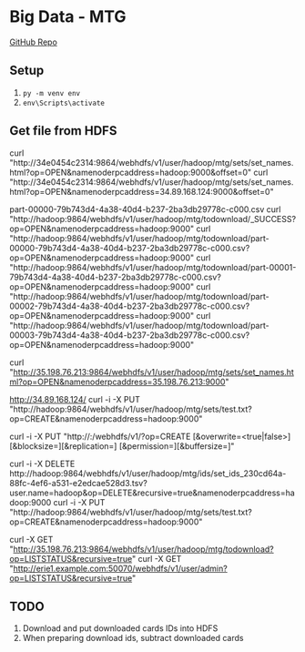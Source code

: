 # Big Data - MTG

[GitHub Repo](https://github.com/marcelmittelstaedt/BigData/)

## Setup
1. `py -m venv env`
2. `env\Scripts\activate`


## Get file from HDFS 
curl "http://34e0454c2314:9864/webhdfs/v1/user/hadoop/mtg/sets/set_names.html?op=OPEN&namenoderpcaddress=hadoop:9000&offset=0"
curl "http://34e0454c2314:9864/webhdfs/v1/user/hadoop/mtg/sets/set_names.html?op=OPEN&namenoderpcaddress=34.89.168.124:9000&offset=0"


part-00000-79b743d4-4a38-40d4-b237-2ba3db29778c-c000.csv
curl "http://hadoop:9864/webhdfs/v1/user/hadoop/mtg/todownload/_SUCCESS?op=OPEN&namenoderpcaddress=hadoop:9000"
curl "http://hadoop:9864/webhdfs/v1/user/hadoop/mtg/todownload/part-00000-79b743d4-4a38-40d4-b237-2ba3db29778c-c000.csv?op=OPEN&namenoderpcaddress=hadoop:9000"
curl "http://hadoop:9864/webhdfs/v1/user/hadoop/mtg/todownload/part-00001-79b743d4-4a38-40d4-b237-2ba3db29778c-c000.csv?op=OPEN&namenoderpcaddress=hadoop:9000"
curl "http://hadoop:9864/webhdfs/v1/user/hadoop/mtg/todownload/part-00002-79b743d4-4a38-40d4-b237-2ba3db29778c-c000.csv?op=OPEN&namenoderpcaddress=hadoop:9000"
curl "http://hadoop:9864/webhdfs/v1/user/hadoop/mtg/todownload/part-00003-79b743d4-4a38-40d4-b237-2ba3db29778c-c000.csv?op=OPEN&namenoderpcaddress=hadoop:9000"


curl "http://35.198.76.213:9864/webhdfs/v1/user/hadoop/mtg/sets/set_names.html?op=OPEN&namenoderpcaddress=35.198.76.213:9000"

http://34.89.168.124/
curl -i -X PUT "http://hadoop:9864/webhdfs/v1/user/hadoop/mtg/sets/test.txt?op=CREATE&namenoderpcaddress=hadoop:9000"

curl -i -X PUT "http://<HOST>:<PORT>/webhdfs/v1/<PATH>?op=CREATE
                    [&overwrite=<true|false>][&blocksize=<LONG>][&replication=<SHORT>]
                    [&permission=<OCTAL>][&buffersize=<INT>]"


curl -i -X DELETE http://hadoop:9864/webhdfs/v1/user/hadoop/mtg/ids/set_ids_230cd64a-88fc-4ef6-a531-e2edcae528d3.tsv?user.name=hadoop&op=DELETE&recursive=true&namenoderpcaddress=hadoop:9000
curl -i -X PUT    "http://hadoop:9864/webhdfs/v1/user/hadoop/mtg/sets/test.txt?op=CREATE&namenoderpcaddress=hadoop:9000"

curl -X GET "http://35.198.76.213:9864/webhdfs/v1/user/hadoop/mtg/todownload?op=LISTSTATUS&recursive=true"
curl -X GET "http://erie1.example.com:50070/webhdfs/v1/user/admin?op=LISTSTATUS&recursive=true"

## TODO
1. Download and put downloaded cards IDs into HDFS
2. When preparing download ids, subtract downloaded cards


    